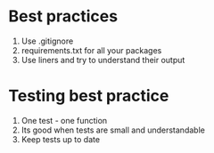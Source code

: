 # Best practices

1. Use .gitignore
2. requirements.txt for all your packages
3. Use liners and try to understand their output


# Testing best practice

1. One test - one function
2. Its good when tests are small and understandable
3. Keep tests up to date